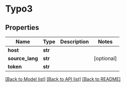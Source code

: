 # Typo3

## Properties
Name | Type | Description | Notes
------------ | ------------- | ------------- | -------------
**host** | **str** |  | 
**source_lang** | **str** |  | [optional] 
**token** | **str** |  | 

[[Back to Model list]](../README.md#documentation-for-models) [[Back to API list]](../README.md#documentation-for-api-endpoints) [[Back to README]](../README.md)

